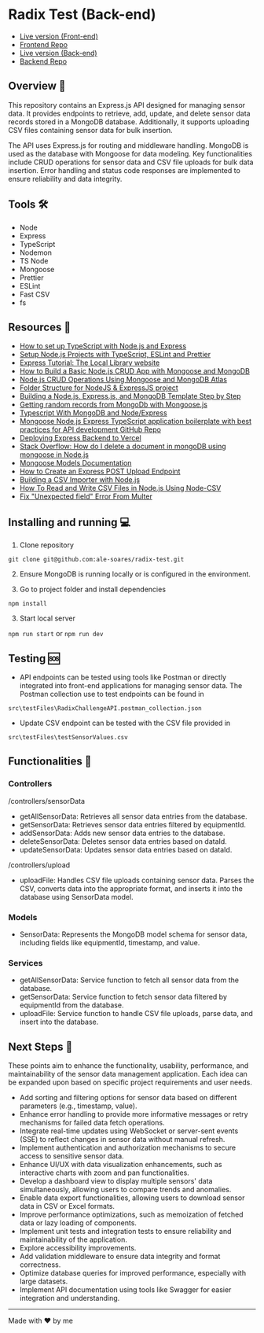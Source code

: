 # Radix Test (Back-end)

- [Live version (Front-end)](radix-test-front.vercel.app)
- [Frontend Repo](https://github.com/ale-soares/radix-test-front)
- [Live version (Back-end)](radix-test-one.vercel.app)
- [Backend Repo](https://github.com/ale-soares/radix-test)

## Overview 🎯

This repository contains an Express.js API designed for managing sensor data. It provides endpoints to retrieve, add, update, and delete sensor data records stored in a MongoDB database. Additionally, it supports uploading CSV files containing sensor data for bulk insertion.

The API uses Express.js for routing and middleware handling. MongoDB is used as the database with Mongoose for data modeling. Key functionalities include CRUD operations for sensor data and CSV file uploads for bulk data insertion. Error handling and status code responses are implemented to ensure reliability and data integrity.

## Tools 🛠️

- Node
- Express
- TypeScript
- Nodemon
- TS Node
- Mongoose
- Prettier
- ESLint
- Fast CSV
- fs

## Resources 📁

- [How to set up TypeScript with Node.js and Express](https://blog.logrocket.com/how-to-set-up-node-typescript-express/)
- [Setup Node.js Projects with TypeScript, ESLint and Prettier](https://medium.com/@apeview/setup-node-js-projects-with-typescript-eslint-and-prettier-4c1f1fecd107)
- [Express Tutorial: The Local Library website](https://developer.mozilla.org/en-US/docs/Learn/Server-side/Express_Nodejs/Tutorial_local_library_website)
- [How to Build a Basic Node.js CRUD App with Mongoose and MongoDB](https://medium.com/@skhans/how-to-build-a-basic-node-js-crud-app-with-mongoose-and-mongodb-3e958a36001d)
- [Node.js CRUD Operations Using Mongoose and MongoDB Atlas](https://www.geeksforgeeks.org/node-js-crud-operations-using-mongoose-and-mongodb-atlas/)
- [Folder Structure for NodeJS & ExpressJS project](https://dev.to/mr_ali3n/folder-structure-for-nodejs-expressjs-project-435l)
- [Building a Node.js, Express.js, and MongoDB Template Step by Step](https://medium.com/@smfurquan0712/building-a-node-js-express-js-and-mongodb-template-step-by-step-fbd2ae692adf)
- [Getting random records from MongoDb with Mongoose.js](https://medium.com/@sahinkasap52/getting-random-records-from-mongodb-with-mongoose-js-29a598e8ec24)
- [Typescript With MongoDB and Node/Express](https://medium.com/@haybams/typescript-with-mongoose-and-node-express-24073d51d2ee)
- [Mongoose Node.js Express TypeScript application boilerplate with best practices for API development GitHub Repo](https://github.com/sunnysidelabs/mongoose-express-ts/blob/master/src/models/User.ts)
- [Deploying Express Backend to Vercel](https://medium.com/@ShrianshAgarwal/deploying-express-backend-to-vercel-7664ef880005)
- [Stack Overflow: How do I delete a document in mongoDB using mongoose in Node.js](https://stackoverflow.com/questions/76980190/how-do-i-delete-a-document-in-mongodb-using-mongoose-in-node-js)
- [Mongoose Models Documentation](https://mongoosejs.com/docs/models.html)
- [How to Create an Express POST Upload Endpoint](https://medium.com/@tatianaensslin/creating-an-express-post-upload-endpoint-13225e075d2f)
- [Building a CSV Importer with Node.js](https://reflectoring.io/node-csv-importer/)
- [How To Read and Write CSV Files in Node.js Using Node-CSV](https://www.digitalocean.com/community/tutorials/how-to-read-and-write-csv-files-in-node-js-using-node-csv)
- [Fix "Unexpected field" Error From Multer](https://maximorlov.com/fix-unexpected-field-error-multer/)

## Installing and running 💻

1. Clone repository

`git clone git@github.com:ale-soares/radix-test.git`

2. Ensure MongoDB is running locally or is configured in the environment.

3. Go to project folder and install dependencies

`npm install`

3. Start local server

`npm run start` or `npm run dev`

## Testing 🆘

- API endpoints can be tested using tools like Postman or directly integrated into front-end applications for managing sensor data. The Postman collection use to test endpoints can be found in

`src\testFiles\RadixChallengeAPI.postman_collection.json`

- Update CSV endpoint can be tested with the CSV file provided in

`src\testFiles\testSensorValues.csv`

## Functionalities 🔎

### Controllers

/controllers/sensorData

- getAllSensorData: Retrieves all sensor data entries from the database.
- getSensorData: Retrieves sensor data entries filtered by equipmentId.
- addSensorData: Adds new sensor data entries to the database.
- deleteSensorData: Deletes sensor data entries based on dataId.
- updateSensorData: Updates sensor data entries based on dataId.

/controllers/upload

- uploadFile: Handles CSV file uploads containing sensor data. Parses the CSV, converts data into the appropriate format, and inserts it into the database using SensorData model.

### Models

- SensorData: Represents the MongoDB model schema for sensor data, including fields like equipmentId, timestamp, and value.

### Services

- getAllSensorData: Service function to fetch all sensor data from the database.
- getSensorData: Service function to fetch sensor data filtered by equipmentId from the database.
- uploadFile: Service function to handle CSV file uploads, parse data, and insert into the database.

## Next Steps 📝

These points aim to enhance the functionality, usability, performance, and maintainability of the sensor data management application. Each idea can be expanded upon based on specific project requirements and user needs.

- Add sorting and filtering options for sensor data based on different parameters (e.g., timestamp, value).
- Enhance error handling to provide more informative messages or retry mechanisms for failed data fetch operations.
- Integrate real-time updates using WebSocket or server-sent events (SSE) to reflect changes in sensor data without manual refresh.
- Implement authentication and authorization mechanisms to secure access to sensitive sensor data.
- Enhance UI/UX with data visualization enhancements, such as interactive charts with zoom and pan functionalities.
- Develop a dashboard view to display multiple sensors' data simultaneously, allowing users to compare trends and anomalies.
- Enable data export functionalities, allowing users to download sensor data in CSV or Excel formats.
- Improve performance optimizations, such as memoization of fetched data or lazy loading of components.
- Implement unit tests and integration tests to ensure reliability and maintainability of the application.
- Explore accessibility improvements.
- Add validation middleware to ensure data integrity and format correctness.
- Optimize database queries for improved performance, especially with large datasets.
- Implement API documentation using tools like Swagger for easier integration and understanding.

<hr>
<p>Made with ❤️ by me</p>
